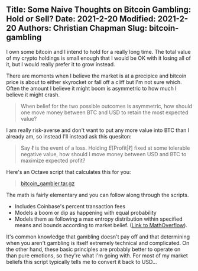 Title: Some Naive Thoughts on Bitcoin Gambling: Hold or Sell?
Date: 2021-2-20
Modified: 2021-2-20
Authors: Christian Chapman
Slug: bitcoin-gambling
-----

I own some bitcoin and I intend to hold for a really long time. 
The total value of my crypto holdings is small enough that I would be OK with it losing all of it, but I would really prefer it to grow instead.

There are moments when I believe the market is at a precipice and bitcoin price is about to either skyrocket or fall off a cliff but I'm not sure which.
Often the amount I believe it might boom is asymmetric to how much I believe it might crash.

> When belief for the two possible outcomes is asymmetric, how should one move money between BTC and USD to retain the most expected value?

I am really risk-averse and don't want to put any more value into BTC than I already am, so instead I'll instead ask this quesiton:

> Say $\ell$ is the event of a loss. Holding $E[\text{Profit}|\ell]$ fixed at some tolerable negative value, how should I move money between USD and BTC to maximize expected profit?

Here's an Octave script that calculates this for you: 

> [bitcoin_gambler.tar.gz](blog/2021/bitcoin-gambling/bitcoin_gambler.tar.gz)

The math is fairly elementary and you can follow along through the scripts. 

 - Includes Coinbase's percent transaction fees
 - Models a boom or dip as happening with equal probability 
 - Models them as following a max entropy distribution within specified means and bounds according to market belief. ([Link to MathOverflow](https://mathoverflow.net/questions/116667/)).

It's common knowledge that gambling doesn't pay off and that determining when you aren't gambling is itself extremely technical and complicated. 
On the other hand, these basic principles are probably better to operate on than pure emotions, so they're what I'm going with. 
For most of my market beliefs this script typically tells me to convert it back to USD...


